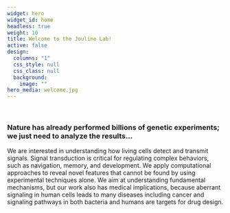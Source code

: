 ```yaml
---
widget: hero
widget_id: home
headless: true
weight: 10
title: Welcome to the Jouline Lab!
active: false
design:
  columns: "1"
  css_style: null
  css_class: null
  background:
    image: ""
hero_media: welcome.jpg
---
```

<br>

### **Nature has already performed billions of genetic experiments; we just need to analyze the results…**

We are interested in understanding how living cells detect and transmit signals. Signal transduction is critical for regulating complex behaviors, such as navigation, memory, and development. We apply computational approaches to reveal novel features that cannot be found by using experimental techniques alone. We aim at understanding fundamental mechanisms, but our work also has medical implications, because aberrant signaling in human cells leads to many diseases including cancer and signaling pathways in both bacteria and humans are targets for drug design.